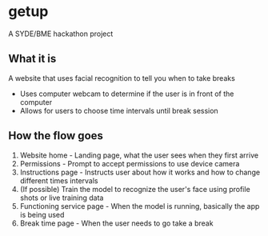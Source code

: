 # getup
A SYDE/BME hackathon project


## What it is
A website that uses facial recognition to tell you when to take breaks
- Uses computer webcam to determine if the user is in front of the computer
- Allows for users to choose time intervals until break session

## How the flow goes
1. Website home - Landing page, what the user sees when they first arrive
2. Permissions - Prompt to accept permissions to use device camera
3. Instructions page - Instructs user about how it works and how to change different times intervals
4. (If possible) Train the model to recognize the user's face using profile shots or live training data
5. Functioning service page - When the model is running, basically the app is being used
6. Break time page - When the user needs to go take a break
